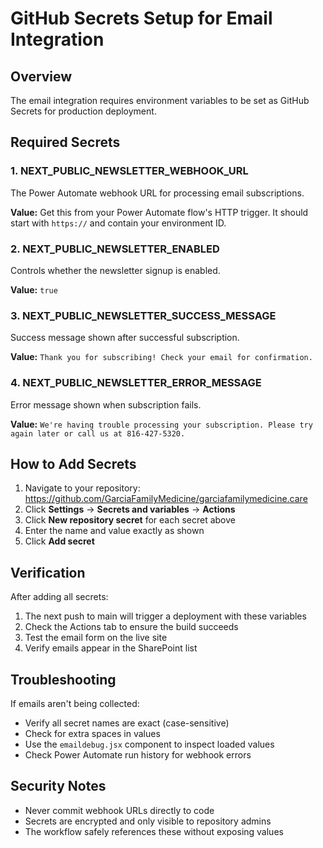 # GitHub Secrets Setup for Email Integration

## Overview
The email integration requires environment variables to be set as GitHub Secrets for production deployment.

## Required Secrets

### 1. NEXT_PUBLIC_NEWSLETTER_WEBHOOK_URL
The Power Automate webhook URL for processing email subscriptions.

**Value:** Get this from your Power Automate flow's HTTP trigger. It should start with `https://` and contain your environment ID.

### 2. NEXT_PUBLIC_NEWSLETTER_ENABLED
Controls whether the newsletter signup is enabled.

**Value:** `true`

### 3. NEXT_PUBLIC_NEWSLETTER_SUCCESS_MESSAGE
Success message shown after successful subscription.

**Value:** `Thank you for subscribing! Check your email for confirmation.`

### 4. NEXT_PUBLIC_NEWSLETTER_ERROR_MESSAGE
Error message shown when subscription fails.

**Value:** `We're having trouble processing your subscription. Please try again later or call us at 816-427-5320.`

## How to Add Secrets

1. Navigate to your repository: https://github.com/GarciaFamilyMedicine/garciafamilymedicine.care
2. Click **Settings** → **Secrets and variables** → **Actions**
3. Click **New repository secret** for each secret above
4. Enter the name and value exactly as shown
5. Click **Add secret**

## Verification

After adding all secrets:
1. The next push to main will trigger a deployment with these variables
2. Check the Actions tab to ensure the build succeeds
3. Test the email form on the live site
4. Verify emails appear in the SharePoint list

## Troubleshooting

If emails aren't being collected:
- Verify all secret names are exact (case-sensitive)
- Check for extra spaces in values
- Use the `emaildebug.jsx` component to inspect loaded values
- Check Power Automate run history for webhook errors

## Security Notes
- Never commit webhook URLs directly to code
- Secrets are encrypted and only visible to repository admins
- The workflow safely references these without exposing values
